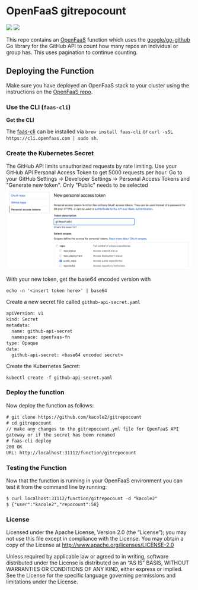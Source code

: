 # OpenFaaS gitrepocount

[![](https://images.microbadger.com/badges/version/kacole2/gitrepocount.svg)](https://microbadger.com/images/kacole2/gitrepocount "Get your own version badge on microbadger.com") [![](https://images.microbadger.com/badges/image/kacole2/gitrepocount.svg)](https://microbadger.com/images/kacole2/gitrepocount "Get your own image badge on microbadger.com")

This repo contains an [OpenFaaS](https://github.com/openfaas/faas) function which uses the [google/go-github](https://github.com/google/go-github) Go library for the GitHub API to count how many repos an individual or group has. This uses pagination to continue counting.

## Deploying the Function

Make sure you have deployed an OpenFaaS stack to your cluster using the instructions on the [OpenFaaS repo](https://github.com/openfaas/faas).

### Use the CLI (`faas-cli`)

**Get the CLI**

The [faas-cli](https://github.com/openfaas/faas-cli) can be installed via `brew install faas-cli` or `curl -sSL https://cli.openfaas.com | sudo sh`.

### Create the Kubernetes Secret

The GitHub API limits unauthorized requests by rate limiting. Use your GitHub API Personal Access Token to get 5000 requests per hour. Go to your GitHub Settings -> Developer Settings -> Personal Access Tokens and "Generate new token". Only "Public" needs to be selected
![](img/img01.png)

With your new token, get the base64 encoded version with
```
echo -n '<insert token here>' | base64
```

Create a new secret file called `github-api-secret.yaml`
```
apiVersion: v1
kind: Secret
metadata:
  name: github-api-secret
  namespace: openfaas-fn
type: Opaque
data:
  github-api-secret: <base64 encoded secret>
```

Create the Kubernetes Secret:
```
kubectl create -f github-api-secret.yaml
```

### Deploy the function

Now deploy the function as follows:

```
# git clone https://github.com/kacole2/gitrepocount
# cd gitrepocount
// make any changes to the gitrepocount.yml file for OpenFaaS API gateway or if the secret has been renamed
# faas-cli deploy
200 OK
URL: http://localhost:31112/function/gitrepocount
```

### Testing the Function
Now that the function is running in your OpenFaaS environment you can test it from the command line by running:

```
$ curl localhost:31112/function/gitrepocount -d "kacole2"
$ {"user":"kacole2","repocount":58}
```

### License
Licensed under the Apache License, Version 2.0 (the “License”); you may not use this file except in compliance with the License. You may obtain a copy of the License at http://www.apache.org/licenses/LICENSE-2.0

Unless required by applicable law or agreed to in writing, software distributed under the License is distributed on an “AS IS” BASIS, WITHOUT WARRANTIES OR CONDITIONS OF ANY KIND, either express or implied. See the License for the specific language governing permissions and limitations under the License.
